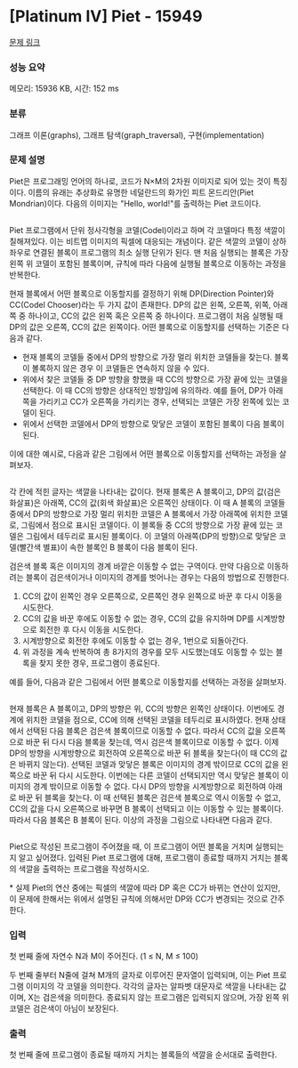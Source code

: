 # [Platinum IV] Piet - 15949 

[문제 링크](https://www.acmicpc.net/problem/15949) 

### 성능 요약

메모리: 15936 KB, 시간: 152 ms

### 분류

그래프 이론(graphs), 그래프 탐색(graph_traversal), 구현(implementation)

### 문제 설명

<p>Piet은 프로그래밍 언어의 하나로, 코드가 N×M의 2차원 이미지로 되어 있는 것이 특징이다. 이름의 유래는 추상화로 유명한 네덜란드의 화가인 피트 몬드리안(Piet Mondrian)이다. 다음의 이미지는 "Hello, world!"를 출력하는 Piet 코드이다.</p>

<p style="text-align: center;"><img alt="" src="https://upload.acmicpc.net/f0ecbdb1-3f43-4048-99cb-42bd4a03e0b1/-/preview/"></p>

<p>Piet 프로그램에서 단위 정사각형을 코델(Codel)이라고 하며 각 코델마다 특정 색깔이 칠해져있다. 이는 비트맵 이미지의 픽셀에 대응되는 개념이다. 같은 색깔의 코델이 상하좌우로 연결된 블록이 프로그램의 최소 실행 단위가 된다. 맨 처음 실행되는 블록은 가장 왼쪽 위 코델이 포함된 블록이며, 규칙에 따라 다음에 실행될 블록으로 이동하는 과정을 반복한다.</p>

<p>현재 블록에서 어떤 블록으로 이동할지를 결정하기 위해 DP(Direction Pointer)와 CC(Codel Chooser)라는 두 가지 값이 존재한다. DP의 값은 왼쪽, 오른쪽, 위쪽, 아래쪽 중 하나이고, CC의 값은 왼쪽 혹은 오른쪽 중 하나이다. 프로그램이 처음 실행될 때 DP의 값은 오른쪽, CC의 값은 왼쪽이다. 어떤 블록으로 이동할지를 선택하는 기준은 다음과 같다.</p>

<ul>
	<li>현재 블록의 코델들 중에서 DP의 방향으로 가장 멀리 위치한 코델들을 찾는다. 블록이 볼록하지 않은 경우 이 코델들은 연속하지 않을 수 있다.</li>
	<li>위에서 찾은 코델들 중 DP 방향을 향했을 때 CC의 방향으로 가장 끝에 있는 코델을 선택한다. 이 때 CC의 방향은 상대적인 방향임에 유의하라. 예를 들어, DP가 아래쪽을 가리키고 CC가 오른쪽을 가리키는 경우, 선택되는 코델은 가장 왼쪽에 있는 코델이 된다.</li>
	<li>위에서 선택한 코델에서 DP의 방향으로 맞닿은 코델이 포함된 블록이 다음 블록이 된다.</li>
</ul>

<p>이에 대한 예시로, 다음과 같은 그림에서 어떤 블록으로 이동할지를 선택하는 과정을 살펴보자.</p>

<p style="text-align: center;"><img alt="" src="https://upload.acmicpc.net/48cddd99-3f7a-47ea-aeae-0befde753ffd/-/preview/"></p>

<p>각 칸에 적힌 글자는 색깔을 나타내는 값이다. 현재 블록은 A 블록이고, DP의 값(검은 화살표)은 아래쪽, CC의 값(회색 화살표)은 오른쪽인 상태이다. 이 때 A 블록의 코델들 중에서 DP의 방향으로 가장 멀리 위치한 코델은 A 블록에서 가장 아래쪽에 위치한 코델로, 그림에서 점으로 표시된 코델이다. 이 블록들 중 CC의 방향으로 가장 끝에 있는 코델은 그림에서 테두리로 표시된 블록이다. 이 코델의 아래쪽(DP의 방향)으로 맞닿은 코델(빨간색 별표)이 속한 블록인 B 블록이 다음 블록이 된다.</p>

<p>검은색 블록 혹은 이미지의 경계 바깥은 이동할 수 없는 구역이다. 만약 다음으로 이동하려는 블록이 검은색이거나 이미지의 경계를 벗어나는 경우는 다음의 방법으로 진행한다.</p>

<ol>
	<li>CC의 값이 왼쪽인 경우 오른쪽으로, 오른쪽인 경우 왼쪽으로 바꾼 후 다시 이동을 시도한다.</li>
	<li>CC의 값을 바꾼 후에도 이동할 수 없는 경우, CC의 값을 유지하며 DP를 시계방향으로 회전한 후 다시 이동을 시도한다.</li>
	<li>시계방향으로 회전한 후에도 이동할 수 없는 경우, 1번으로 되돌아간다.</li>
	<li>위 과정을 계속 반복하여 총 8가지의 경우를 모두 시도했는데도 이동할 수 있는 블록을 찾지 못한 경우, 프로그램이 종료된다.</li>
</ol>

<p>예를 들어, 다음과 같은 그림에서 어떤 블록으로 이동할지를 선택하는 과정을 살펴보자.</p>

<p style="text-align: center;"><img alt="" src="https://upload.acmicpc.net/b6ba1eed-9ed4-4dc5-b567-2803177e5b95/-/preview/"></p>

<p>현재 블록은 A 블록이고, DP의 방향은 위, CC의 방향은 왼쪽인 상태이다. 이번에도 경계에 위치한 코델을 점으로, CC에 의해 선택된 코델을 테두리로 표시하였다. 현재 상태에서 선택된 다음 블록은 검은색 블록이므로 이동할 수 없다. 따라서 CC의 값을 오른쪽으로 바꾼 뒤 다시 다음 블록을 찾는데, 역시 검은색 블록이므로 이동할 수 없다. 이제 DP의 방향을 시계방향으로 회전하여 오른쪽으로 바꾼 뒤 블록을 찾는다(이 때 CC의 값은 바뀌지 않는다). 선택된 코델과 맞닿은 블록은 이미지의 경계 밖이므로 CC의 값을 왼쪽으로 바꾼 뒤 다시 시도한다. 이번에는 다른 코델이 선택되지만 역시 맞닿은 블록이 이미지의 경계 밖이므로 이동할 수 없다. 다시 DP의 방향을 시계방향으로 회전하여 아래로 바꾼 뒤 블록을 찾는다. 이 때 선택된 블록은 검은색 블록으로 역시 이동할 수 없고, CC의 값을 다시 오른쪽으로 바꾸면 B 블록이 선택되고 이는 이동할 수 있는 블록이다. 따라서 다음 블록은 B 블록이 된다. 이상의 과정을 그림으로 나타내면 다음과 같다.</p>

<p style="text-align: center;"><img alt="" src="https://upload.acmicpc.net/dddacadd-2279-4944-8a61-a991d477df7e/-/preview/"><img alt="" src="https://upload.acmicpc.net/a1b1008d-f4b9-410f-a031-6b90619ff4e3/-/preview/"><img alt="" src="https://upload.acmicpc.net/51429e25-2018-4ea4-bfa3-3c8adfd6d0b7/-/preview/"><img alt="" src="https://upload.acmicpc.net/631d0e14-d016-4c1d-8e09-3ac036d70c5e/-/preview/"><img alt="" src="https://upload.acmicpc.net/b6b01486-2f30-4d40-b9ec-d634b935e881/-/preview/"></p>

<p>Piet으로 작성된 프로그램이 주어졌을 때, 이 프로그램이 어떤 블록을 거치며 실행되는지 알고 싶어졌다. 입력된 Piet 프로그램에 대해, 프로그램이 종료할 때까지 거치는 블록의 색깔을 출력하는 프로그램을 작성하시오.</p>

<p>* 실제 Piet의 연산 중에는 픽셀의 색깔에 따라 DP 혹은 CC가 바뀌는 연산이 있지만, 이 문제에 한해서는 위에서 설명된 규칙에 의해서만 DP와 CC가 변경되는 것으로 간주한다.</p>

### 입력 

 <p>첫 번째 줄에 자연수 N과 M이 주어진다. (1 ≤ N, M ≤ 100)</p>

<p>두 번째 줄부터 N줄에 걸쳐 M개의 글자로 이루어진 문자열이 입력되며, 이는 Piet 프로그램 이미지의 각 코델을 의미한다. 각각의 글자는 알파벳 대문자로 색깔을 나타내는 값이며, X는 검은색을 의미한다. 종료되지 않는 프로그램은 입력되지 않으며, 가장 왼쪽 위 코델은 검은색이 아님이 보장된다.</p>

### 출력 

 <p>첫 번째 줄에 프로그램이 종료될 때까지 거치는 블록들의 색깔을 순서대로 출력한다.</p>

